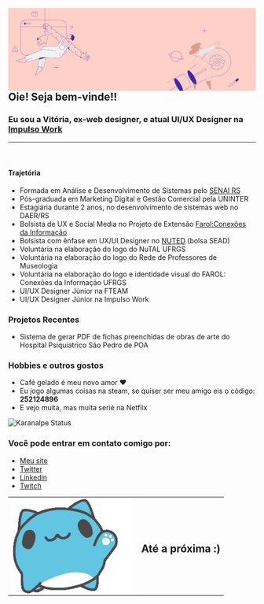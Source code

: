 
<img width="900px" align="left" src="Frame 2.png" />  
<br>
<br>
<br>
<br><br>
<br>

## Oie! Seja bem-vinde!!
### Eu sou a Vitória, ex-web designer, e atual UI/UX Designer na <a href="https://impulso.work/">Impulso Work </a><hr>
</br>

#### Trajetória
* Formada em Análise e Desenvolvimento de Sistemas pelo <a href="https://www.senairs.org.br/faculdade-senai"> SENAI RS</a>
* Pós-graduada em Marketing Digital e Gestão Comercial pela UNINTER
* Estagiária durante 2 anos, no desenvolvimento de sistemas web no DAER/RS
* Bolsista de UX e Social Media no Projeto de Extensão <a href="ufrgs.br/farol">Farol:Conexões da Informação</a> 
* Bolsista com ênfase em  UX/UI Designer no <a href="http://www.nuted.ufrgs.br/">NUTED</a> (bolsa SEAD)
* Voluntária na elaboração do logo do NuTAL UFRGS
* Voluntária na elaboração do logo do Rede de Professores de Museologia
* Voluntária na elaboração do logo e identidade visual do FAROL: Conexões da Informação UFRGS
* UI/UX Designer Júnior na FTEAM
* UI/UX Designer Júnior na Impulso Work


### Projetos Recentes
* Sistema de gerar PDF de fichas preenchidas de obras de arte do Hospital Psiquiatrico São Pedro de POA

### Hobbies e outros gostos
* Café gelado é meu novo amor ♥
* Eu jogo algumas coisas na steam, se quiser ser meu amigo eis o código: **252124896**
* E vejo muita, mas muita serié na Netflix

![Karanalpe Status](https://github-readme-stats.vercel.app/api?username=vitoriazoche&show_icons=true)



### Você pode entrar em contato comigo por:
* <a href="https://vzoccheart.super.site">Meu site </a>
* <a href="https://twitter.com/vitoriazoche">Twitter </a>
* <a href="linkedin.com/in/vitoriazoche">Linkedin </a>
* <a href="https://twitch.tv/vitoriazp">Twitch </a>
<center>
<table style="border:none;">

   <tr>
   <td> <img width="250px" align="right" src="hyeee.gif" />  </td>
   <td> <h2> Até a próxima :)</h2></td>
    </tr>
</table>
</center>  
